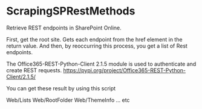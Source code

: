 # ScrapingSPRestMethods
Retrieve REST endpoints in SharePoint Online.

First, get the root site. Gets each endpoint from the href element in the return value. And then, by reoccurring this process, you get a list of Rest endpoints.

The Office365-REST-Python-Client 2.1.5 module is used to authenticate and create REST requests.
https://pypi.org/project/Office365-REST-Python-Client/2.1.5/

You can get these result by using this script


Web/Lists
Web/RootFolder
Web/ThemeInfo
... etc
